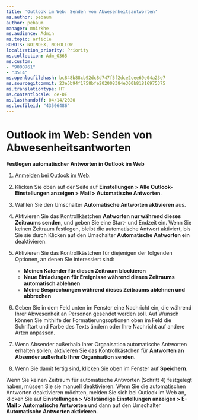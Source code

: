 ```yaml
---
title: 'Outlook im Web: Senden von Abwesenheitsantworten'
ms.author: pebaum
author: pebaum
manager: mnirkhe
ms.audience: Admin
ms.topic: article
ROBOTS: NOINDEX, NOFOLLOW
localization_priority: Priority
ms.collection: Adm_O365
ms.custom:
- "9000761"
- "3514"
ms.openlocfilehash: bc848b88cb92dc8d747f5f2dce2cee69e04a23e7
ms.sourcegitcommit: 23e5b94f1758bfe202008384e300b81816975375
ms.translationtype: HT
ms.contentlocale: de-DE
ms.lasthandoff: 04/14/2020
ms.locfileid: "43506486"
---
```

# <a name="outlook-on-the-web-send-out-of-office-replies"></a>Outlook im Web: Senden von Abwesenheitsantworten

**Festlegen automatischer Antworten in Outlook im Web**

1. [Anmelden bei Outlook im Web](https://support.office.com/de-DE/article/how-to-sign-in-to-outlook-on-the-web-763fab4d-0138-4814-b450-37fc286bcb79).

2. Klicken Sie oben auf der Seite auf **Einstellungen > Alle Outlook-Einstellungen anzeigen > Mail > Automatische Antworten**.

3. Wählen Sie den Umschalter **Automatische Antworten aktivieren** aus.

4. Aktivieren Sie das Kontrollkästchen **Antworten nur während dieses Zeitraums senden**, und geben Sie eine Start- und Endzeit ein. Wenn Sie keinen Zeitraum festlegen, bleibt die automatische Antwort aktiviert, bis Sie sie durch Klicken auf den Umschalter **Automatische Antworten ein** deaktivieren.

5. Aktivieren Sie das Kontrollkästchen für diejenigen der folgenden Optionen, an denen Sie interessiert sind:
    - **Meinen Kalender für diesen Zeitraum blockieren**
    - **Neue Einladungen für Ereignisse während dieses Zeitraums automatisch ablehnen**
    - **Meine Besprechungen während dieses Zeitraums ablehnen und abbrechen**

6. Geben Sie in dem Feld unten im Fenster eine Nachricht ein, die während Ihrer Abwesenheit an Personen gesendet werden soll. Auf Wunsch können Sie mithilfe der Formatierungsoptionen oben im Feld die Schriftart und Farbe des Texts ändern oder Ihre Nachricht auf andere Arten anpassen.

7. Wenn Absender außerhalb Ihrer Organisation automatische Antworten erhalten sollen, aktivieren Sie das Kontrollkästchen für **Antworten an Absender außerhalb Ihrer Organisation senden**.

8. Wenn Sie damit fertig sind, klicken Sie oben im Fenster auf **Speichern**.

Wenn Sie keinen Zeitraum für automatische Antworten (Schritt 4) festgelegt haben, müssen Sie sie manuell deaktivieren. Wenn Sie die automatischen Antworten deaktivieren möchten, melden Sie sich bei Outlook im Web an, klicken Sie auf **Einstellungen > Vollständige Einstellungen anzeigen > E-Mail > Automatische Antworten** und dann auf den Umschalter **Automatische Antworten aktivieren**.
